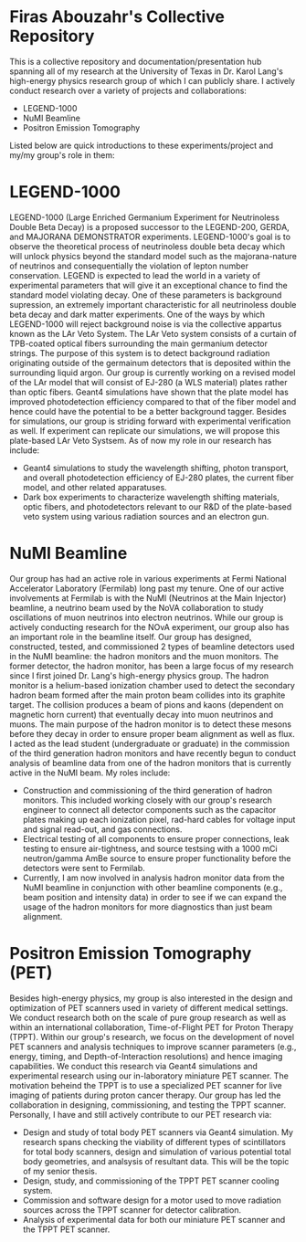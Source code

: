 # Firas Abouzahr's Collective Repository 
This is a collective repository and documentation/presentation hub spanning all of my research at the University of Texas in Dr. Karol Lang's high-energy physics research group of which I can publicly share. I actively conduct research over a variety of projects and collaborations:
* LEGEND-1000
* NuMI Beamline
* Positron Emission Tomography

Listed below are quick introductions to these experiments/project and my/my group's role in them:

# LEGEND-1000 
LEGEND-1000 (Large Enriched Germanium Experiment for Neutrinoless Double Beta Decay) is a proposed successor to the LEGEND-200, GERDA, and MAJORANA DEMONSTRATOR experiments. LEGEND-1000's goal is to observe the theoretical process of neutrinoless double beta decay which will unlock physics beyond the standard model such as the majorana-nature of neutrinos and consequentially the violation of lepton number conservation. LEGEND is expected to lead the world in a variety of experimental parameters that will give it an exceptional chance to find the standard model violating decay. One of these parameters is background supression, an extremely important characteristic for all neutrinoless double beta decay and dark matter experiments. One of the ways by which LEGEND-1000 will reject background noise is via the collective appartus known as the LAr Veto System. The LAr Veto system consists of a curtain of TPB-coated optical fibers surrounding the main germanium detector strings. The purpose of this system is to detect background radiation originating outside of the germainum detectors that is deposited within the surrounding liquid argon. Our group is currently working on a revised model of the LAr model that will consist of EJ-280 (a WLS material) plates rather than optic fibers. Geant4 simulations have shown that the plate model has improved photodetection efficiency compared to that of the fiber model and hence could have the potential to be a better background tagger. Besides for simulations, our group is striding forward with experimental verification as well. If experiment can replicate our simulations, we will propose this plate-based LAr Veto Systsem. As of now my role in our research has include: 

* Geant4 simulations to study the wavelength shifting, photon transport, and overall photodetection efficiency of EJ-280 plates, the current fiber model, and other related apparatuses.
* Dark box experiments to characterize wavelength shifting materials, optic fibers, and photodetectors relevant to our R\&D of the plate-based veto system using various radiation sources and an electron gun. 

# NuMI Beamline
Our group has had an active role in various experiments at Fermi National Accelerator Laboratory (Fermilab) long past my tenure. One of our active involvements at Fermilab is with the NuMI (Neutrinos at the Main Injector) beamline, a neutrino beam used by the NoVA collaboration to study oscillations of muon neutrinos into electron neutrinos. While our group is actively conducting research for the NOvA experiment, our group also has an important role in the beamline itself. Our group has designed, constructed, tested, and commissioned 2 types of beamline detectors used in the NuMI beamline: the hadron monitors and the muon monitors. The former detector, the hadron monitor, has been a large focus of my research since I first joined Dr. Lang's high-energy physics group. The hadron monitor is a helium-based ionization chamber used to detect the secondary hadron beam formed after the main proton beam collides into its graphite target. The collision produces a beam of pions and kaons (dependent on magnetic horn current) that eventually decay into muon neutrinos and muons. The main purpose of the hadron monitor is to detect these mesons before they decay in order to ensure proper beam alignment as well as flux. I acted as the lead student (undergraduate or graduate) in the commission of the third generation hadron monitors and have recently begun to conduct analysis of beamline data from one of the hadron monitors that is currently active in the NuMI beam. My roles include:

* Construction and commissioning of the third generation of hadron monitors. This included working closely with our group's research engineer to connect all detector components such as the capacitor plates making up each ionization pixel, rad-hard cables for voltage input and signal read-out, and gas connections. 
* Electrical testing of all components to ensure proper connections, leak testing to ensure air-tightness, and source testsing with a 1000 mCi neutron/gamma AmBe source to ensure proper functionality before the detectors were sent to Fermilab. 
* Currently, I am now involved in analysis hadron monitor data from the NuMI beamline in conjunction with other beamline components (e.g., beam position and intensity data) in order to see if we can expand the usage of the hadron monitors for more diagnostics than just beam alignment. 

# Positron Emission Tomography (PET)
Besides high-energy physics, my group is also interested in the design and optimization of PET scanners used in variety of different medical settings. We conduct research both on the scale of pure group research as well as within an international collaboration, Time-of-Flight PET for Proton Therapy (TPPT). Within our group's research, we focus on the development of novel PET scanners and analysis techniques to improve scanner parameters (e.g., energy, timing, and Depth-of-Interaction resolutions) and hence imaging capabilities. We conduct this research via Geant4 simulations and experimental research using our in-laboratory miniature PET scanner. The motivation beheind the TPPT is to use a specialized PET scanner for live imaging of patients during proton cancer therapy. Our group has led the collaboration in designing, commissioning, and testing the TPPT scanner. Personally, I have and still actively contribute to our PET research via:

* Design and study of total body PET scanners via Geant4 simulation. My research spans checking the viability of different types of scintillators for total body scanners, design and simulation of various potential total body geometries, and analsysis of resultant data. This will be the topic of my senior thesis. 
* Design, study, and commissioning of the TPPT PET scanner cooling system. 
* Commission and software design for a motor used to move radiation sources across the TPPT scanner for detector calibration.
* Analysis of experimental data for both our miniature PET scanner and the TPPT PET scanner. 
